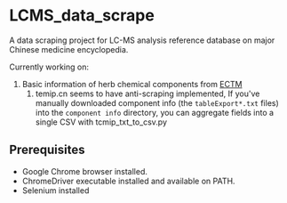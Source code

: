 # LCMS_data_scrape

A data scraping project for LC-MS analysis reference database on major Chinese medicine encyclopedia.

Currently working on:
1. Basic information of herb chemical components from [ECTM](http://www.tcmip.cn/ETCM)
    1. temip.cn seems to have anti-scraping implemented, If you've manually downloaded component info (the `tableExport*.txt` files) into the `component info` directory, you can aggregate fields into a single CSV with tcmip_txt_to_csv.py

## Prerequisites

- Google Chrome browser installed.
- ChromeDriver executable installed and available on PATH.
- Selenium installed